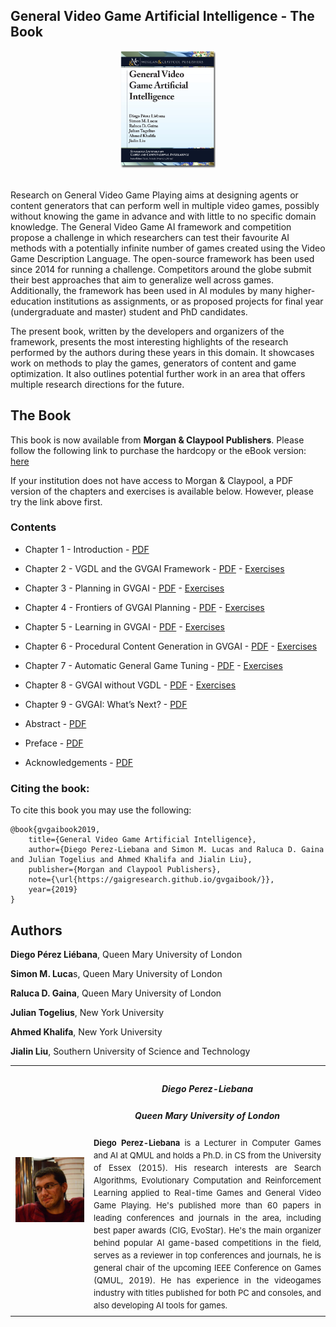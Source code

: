 
## General Video Game Artificial Intelligence - The Book

<div align="center">
  <img src="https://github.com/GAIGResearch/gvgaibook/blob/master/img/mcGVGAIBook.png?raw=true" width="30%">
</div>

<br>

Research on General Video Game Playing aims at designing agents or content generators that can perform well in multiple video games, possibly without knowing the game in advance and with little to no specific domain knowledge. The General Video Game AI framework and competition propose a challenge in which researchers can test their favourite AI methods with a potentially infinite number of games created using the Video Game Description Language. The open-source framework has been used since 2014 for running a challenge. Competitors around the globe submit their best approaches that aim to generalize well across games. Additionally, the framework has been used in AI modules by many higher-education institutions as assignments, or as proposed projects for final year (undergraduate and master) student and PhD candidates.

The present book, written by the developers and organizers of the framework, presents the most interesting highlights of the research performed by the authors during these years in this domain. It showcases work on methods to play the games, generators of content and game optimization. It also outlines potential further work in an area that offers multiple research directions for the future.


## <a name="book"></a> The Book

This book is now available from <b>Morgan & Claypool Publishers</b>. Please follow the following link to purchase the hardcopy or the eBook version: [here](https://www.morganclaypoolpublishers.com/catalog_Orig/product_info.php?products_id=1464)

If your institution does not have access to Morgan & Claypool, a PDF version of the chapters and exercises is available below. However, please try the link above first.

### <a name="contents"></a> Contents

 - Chapter 1 - Introduction - [PDF](PDF/chapters/ch01.pdf?raw=true)
 - Chapter 2 - VGDL and the GVGAI Framework - [PDF](PDF/chapters/ch02.pdf?raw=true) - [Exercises](PDF/exercises/exercises02.pdf?raw=true)
 - Chapter 3 - Planning in GVGAI - [PDF](PDF/chapters/ch03.pdf?raw=true) - [Exercises](PDF/exercises/exercises03.pdf?raw=true)
 - Chapter 4 - Frontiers of GVGAI Planning - [PDF](PDF/chapters/ch04.pdf?raw=true) - [Exercises](PDF/exercises/exercises04.pdf?raw=true)
 - Chapter 5 - Learning in GVGAI - [PDF](PDF/chapters/ch05.pdf?raw=true) - [Exercises](PDF/exercises/exercises05.pdf?raw=true)
 - Chapter 6 - Procedural Content Generation in GVGAI - [PDF](PDF/chapters/ch06.pdf?raw=true) - [Exercises](PDF/exercises/exercises06.pdf?raw=true)
 - Chapter 7 - Automatic General Game Tuning - [PDF](PDF/chapters/ch07.pdf?raw=true) - [Exercises](PDF/exercises/exercises07.pdf?raw=true)
 - Chapter 8 - GVGAI without VGDL - [PDF](PDF/chapters/ch08.pdf?raw=true) - [Exercises](PDF/exercises/exercises08.pdf?raw=true)
 - Chapter 9 - GVGAI: What’s Next? - [PDF](PDF/chapters/ch09.pdf?raw=true)
 
 - Abstract - [PDF](PDF/frontmatter/abstract.pdf?raw=true)
 - Preface - [PDF](PDF/frontmatter/preface.pdf?raw=true)
 - Acknowledgements - [PDF](PDF/frontmatter/ackowledgements.pdf?raw=true)


### <a name="cite"></a> Citing the book:

To cite this book you may use the following:

```
@book{gvgaibook2019,
    title={General Video Game Artificial Intelligence},
    author={Diego Perez-Liebana and Simon M. Lucas and Raluca D. Gaina and Julian Togelius and Ahmed Khalifa and Jialin Liu},
    publisher={Morgan and Claypool Publishers},
    note={\url{https://gaigresearch.github.io/gvgaibook/}},
    year={2019}
}
```

## <a name="authors"></a> Authors

<b>Diego Pérez Liébana</b>, Queen Mary University of London

<b>Simon M. Luca</b>s, Queen Mary University of London

<b>Raluca D. Gaina</b>, Queen Mary University of London

<b>Julian Togelius</b>, New York University

<b>Ahmed Khalifa</b>, New York University

<b>Jialin Liu</b>, Southern University of Science and Technology


<table width="100%" style="margin-bottom: 20px;">
    <tr>
        <td width="25%" style="padding: 8px; line-height: 20px; text-align: center; vertical-align: center;"><img src="./img/DiegoPerezLiebana.jpg" alt=""> </td>
        <td width="75%" style="padding: 7px; line-height: 20px; text-align: justify; vertical-align: center;">
            <h5 align="center">  Diego Perez-Liebana  </h5> 
            <h5 align="center">  Queen Mary University of London  </h5> 
            <font size="2"><b>Diego Perez-Liebana</b></font><font size="2"> is a Lecturer in Computer Games and AI at QMUL and holds a Ph.D. in CS from the University of Essex (2015). His research interests are Search Algorithms, Evolutionary Computation and Reinforcement Learning applied to Real-time Games and General Video Game Playing. He's published more than 60 papers in leading conferences and journals in the area, including best paper awards (CIG, EvoStar). He's the main organizer behind popular AI game-based competitions in the field, serves as a reviewer in top conferences and journals, he is general chair of the upcoming IEEE Conference on Games (QMUL, 2019). He has experience in the videogames industry  with titles published for both PC and consoles, and also developing AI tools for games.</td>
    </tr>
</table>



